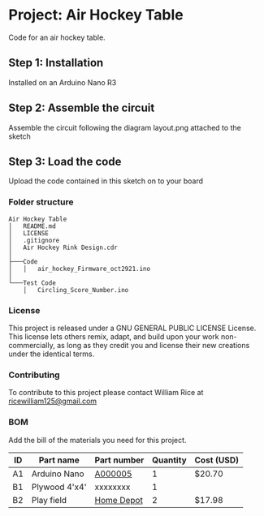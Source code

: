 # Project: Air Hockey Table

Code for an air hockey table.

## Step 1: Installation

Installed on an Arduino Nano R3

## Step 2: Assemble the circuit

Assemble the circuit following the diagram layout.png attached to the sketch

## Step 3: Load the code

Upload the code contained in this sketch on to your board

### Folder structure

```
Air Hockey Table
│   README.md
│   LICENSE
│   .gitignore
│   Air Hockey Rink Design.cdr   
│
├───Code
│   │   air_hockey_Firmware_oct2921.ino
│   
└───Test Code
    │   Circling_Score_Number.ino
```

### License
This project is released under a GNU GENERAL PUBLIC LICENSE License.
This license lets others remix, adapt, and build upon your work non-commercially,
as long as they credit you and license their new creations under the identical terms.

### Contributing
To contribute to this project please contact William Rice at ricewilliam125@gmail.com

### BOM
Add the bill of the materials you need for this project.

| ID | Part name      | Part number | Quantity | Cost (USD) |
|----|----------------|-------------|----------|------|
| A1 | Arduino Nano   | [A000005](https://store.arduino.cc/products/arduino-nano) | 1        | $20.70 |              |
| B1 | Plywood 4'x4'  | xxxxxxxx    | 1        |      |
| B2 | Play field     | [Home Depot](https://www.homedepot.com/p/EUCATILE-32-sq-ft-96-in-x-48-in-Hardboard-Thrifty-White-Tile-Board-HDDPTW48/205995949) | 2        | $17.98 |
